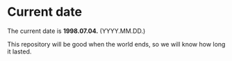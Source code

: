 # Current date

The current date is **1998.07.04.** (YYYY.MM.DD.)

This repository will be good when the world ends, so we will know how long it lasted.